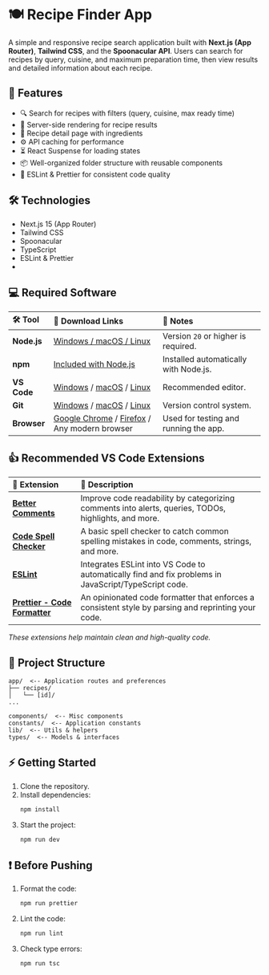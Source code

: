 # 🍽️ Recipe Finder App
A simple and responsive recipe search application built with **Next.js (App Router)**, **Tailwind CSS**, and the **Spoonacular API**. Users can search for recipes by query, cuisine, and maximum preparation time, then view results and detailed information about each recipe.

## 🚀 Features
- 🔍 Search for recipes with filters (query, cuisine, max ready time)
- 📄 Server-side rendering for recipe results
- 🧾 Recipe detail page with ingredients
- ⚙️ API caching for performance
- ⏳ React Suspense for loading states
- 📦 Well-organized folder structure with reusable components
- 🧹 ESLint & Prettier for consistent code quality

## 🛠️ Technologies
- Next.js 15 (App Router)
- Tailwind CSS
- Spoonacular
- TypeScript
- ESLint & Prettier
- 
## 💻 Required Software
| 🛠️ Tool     | 🔗 Download Links                                                                                                                                                             | 💬 Notes                              |
| :---------- | :---------------------------------------------------------------------------------------------------------------------------------------------------------------------------- | :------------------------------------ |
| **Node.js** | [Windows / macOS / Linux](https://nodejs.org/)                                                                                                                                | Version `20` or higher is required.   |
| **npm**     | [Included with Node.js](https://nodejs.org/)                                                                                                                                  | Installed automatically with Node.js. |
| **VS Code** | [Windows](https://code.visualstudio.com/docs/setup/windows) / [macOS](https://code.visualstudio.com/docs/setup/mac) / [Linux](https://code.visualstudio.com/docs/setup/linux) | Recommended editor.                   |
| **Git**     | [Windows](https://git-scm.com/download/win) / [macOS](https://git-scm.com/download/mac) / [Linux](https://git-scm.com/download/linux)                                         | Version control system.               |
| **Browser** | [Google Chrome](https://www.google.com/chrome/) / [Firefox](https://www.mozilla.org/firefox/new/) / Any modern browser                                                        | Used for testing and running the app. |

## 👍 Recommended VS Code Extensions
| 🧩 Extension                                                                                                        | 📝 Description                                                                                       |
| :------------------------------------------------------------------------------------------------------------------ | :--------------------------------------------------------------------------------------------------- |
| [**Better Comments**](https://marketplace.visualstudio.com/items?itemName=aaron-bond.better-comments)               | Improve code readability by categorizing comments into alerts, queries, TODOs, highlights, and more. |
| [**Code Spell Checker**](https://marketplace.visualstudio.com/items?itemName=streetsidesoftware.code-spell-checker) | A basic spell checker to catch common spelling mistakes in code, comments, strings, and more.        |
| [**ESLint**](https://marketplace.visualstudio.com/items?itemName=dbaeumer.vscode-eslint)                            | Integrates ESLint into VS Code to automatically find and fix problems in JavaScript/TypeScript code. |
| [**Prettier - Code Formatter**](https://marketplace.visualstudio.com/items?itemName=esbenp.prettier-vscode)         | An opinionated code formatter that enforces a consistent style by parsing and reprinting your code.  |

_These extensions help maintain clean and high-quality code._

## 📁 Project Structure
```
app/  <-- Application routes and preferences
├── recipes/
│   └── [id]/
...

components/  <-- Misc components
constants/  <-- Application constants
lib/  <-- Utils & helpers
types/  <-- Models & interfaces
```

## ⚡ Getting Started
1. Clone the repository.
2. Install dependencies:
   ```bash
   npm install
   ```
3. Start the project:
   ```bash
   npm run dev
   ```
   
## ❗ Before Pushing
1. Format the code:
   ```bash
   npm run prettier
   ```
2. Lint the code:
   ```bash
   npm run lint
   ```
3. Check type errors:
   ```
   npm run tsc
   ```
